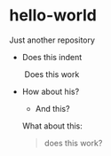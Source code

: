 # hello-world
Just another repository
* Does this indent

&nbsp;&nbsp;&nbsp;&nbsp;&nbsp;&nbsp;  Does this work

* How about his?
  + And this?
  
  What about this:
  > does this work?
